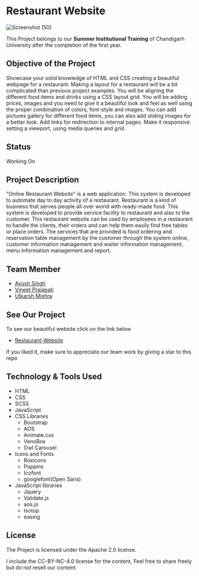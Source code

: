 # Restaurant Website

![Screenshot (50)](https://user-images.githubusercontent.com/76392681/124876561-c4f8a100-dfe7-11eb-86e0-915a7f1f3a8b.png)


This Project belongs to our **Summer Institutional Training** of Chandigarh University after the completion of the first year.

## Objective of the Project
Showcase your solid knowledge of HTML and CSS creating a beautiful webpage for a restaurant. Making a layout for a restaurant will be a bit complicated than previous project examples. You will be aligning the different food items and drinks using a CSS layout grid. You will be adding prices, images and you need to give it a beautiful look and feel as well using the proper combination of colors, font-style and images. You can add pictures gallery for different food items, you can also add sliding images for a better look. Add links for redirection to internal pages. Make it responsive setting a viewport, using media queries and grid.

## Status
Working On

## Project Description
"Online Restaurant Website" is a web application. This system is developed to automate day to day activity of a restaurant. Restaurant is a kind of business that serves people all over world with ready-made food. This system is developed to provide service facility to restaurant and also to the customer. This restaurant website can be used by employees in a restaurant to handle the clients, their orders and can help them easily find free tables or place orders. The services that are provided is food ordering and reservation table management by the customer through the system online, customer information management and waiter information management, menu information management and report. 


## Team Member
- [Ayush Singh](https://github.com/ayush7985)
- [Vineet Prajapati](https://github.com/VineetPrajapati)
- [Utkarsh Mishra](https://github.com/Utkarsh1504)

## See Our Project
To see our beautiful website click on the link below
- [Restaurant-Website](https://dining-delight.netlify.app/)

If you liked it, make sure to appreciate our team work by giving a star to this repo

## Technology & Tools Used
- HTML
- CSS
- SCSS
- JavaScript
- CSS Libraries
  + Bootstrap
  + AOS
  + Animate.css
  + VenoBox
  + Owl Carousel
- Icons and Fonts
  + Boxicons
  + Poppins
  + Icofont
  + googlefont(Open Sans)
- JavaScript libraries
  + Jquery
  + Validate.js
  + aos.js
  + Isotop
  + easing  

## License

The Project is licensed under the Apache 2.0 license.

I include the CC-BY-NC-4.0 license for the content, Feel free to share freely but do not resell our content.
